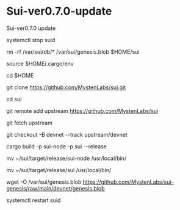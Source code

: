 # Sui-ver0.7.0-update
Sui-ver0.7.0 update


systemctl stop suid

rm -rf /var/sui/db/* /var/sui/genesis.blob $HOME/sui

source $HOME/.cargo/env

cd $HOME

git clone https://github.com/MystenLabs/sui.git

cd sui

git remote add upstream https://github.com/MystenLabs/sui

git fetch upstream

git checkout -B devnet --track upstream/devnet

cargo build -p sui-node -p sui --release

mv ~/sui/target/release/sui-node /usr/local/bin/

mv ~/sui/target/release/sui /usr/local/bin/

wget -O /var/sui/genesis.blob https://github.com/MystenLabs/sui-genesis/raw/main/devnet/genesis.blob

systemctl restart suid

